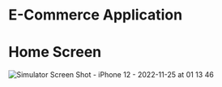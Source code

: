 # E-Commerce Application

# Home Screen
![Simulator Screen Shot - iPhone 12 - 2022-11-25 at 01 13 46](https://user-images.githubusercontent.com/110846816/203855723-992b2fdf-a498-4af2-b398-6d4aa64b054b.png)
